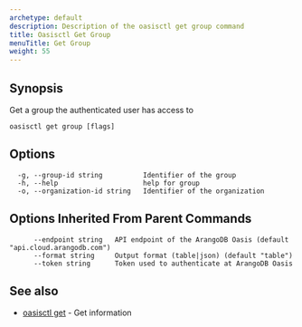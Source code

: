```yaml
---
archetype: default
description: Description of the oasisctl get group command
title: Oasisctl Get Group
menuTitle: Get Group
weight: 55
---
```

## Synopsis
Get a group the authenticated user has access to

```
oasisctl get group [flags]
```

## Options
```
  -g, --group-id string          Identifier of the group
  -h, --help                     help for group
  -o, --organization-id string   Identifier of the organization
```

## Options Inherited From Parent Commands
```
      --endpoint string   API endpoint of the ArangoDB Oasis (default "api.cloud.arangodb.com")
      --format string     Output format (table|json) (default "table")
      --token string      Token used to authenticate at ArangoDB Oasis
```

## See also
* [oasisctl get](_index.md)	 - Get information

